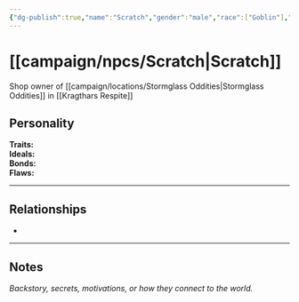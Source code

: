 ```yaml
---
{"dg-publish":true,"name":"Scratch","gender":"male","race":["Goblin"],"class":null,"level":null,"alignment":null,"faction":null,"role":"Owner","status":null,"hails_from":null,"first_appearance":"[[campaign/locations/Kragthars Respite\|Kragthars Respite]]","current_location":"[[Kragthars Respite]]","affiliation":null,"description":null,"tags":["character","npc"],"permalink":"/campaign/npcs/scratch/","dgPassFrontmatter":true,"noteIcon":"","created":"2025-10-26T20:27:12.534-07:00","updated":"2025-10-27T13:39:06.542-07:00"}
---
```


# [[campaign/npcs/Scratch\|Scratch]]
Shop owner of [[campaign/locations/Stormglass Oddities\|Stormglass Oddities]] in [[Kragthars Respite]]
## Personality
**Traits:**  
**Ideals:**  
**Bonds:**  
**Flaws:**  

---

## Relationships
- 

---

## Notes
*Backstory, secrets, motivations, or how they connect to the world.*